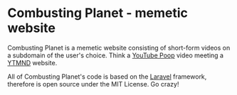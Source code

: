 # Combusting Planet - memetic website

Combusting Planet is a memetic website consisting of short-form videos on a subdomain of the user's choice. Think a [YouTube Poop](https://en.wikipedia.org/wiki/YouTube_Poop) video meeting a [YTMND](https://en.wikipedia.org/wiki/YTMND) website.

All of Combusting Planet's code is based on the [Laravel](https://laravel.com/) framework, therefore is open source under the MIT License. Go crazy!